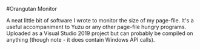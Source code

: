 #Orangutan Monitor

A neat little bit of software I wrote to monitor the size of my page-file. It's a useful accompaniment to Yuzu or any other page-file hungry programs.
Uploaded as a Visual Studio 2019 project but can probably be compiled on anything (though note - it does contain Windows API calls).
